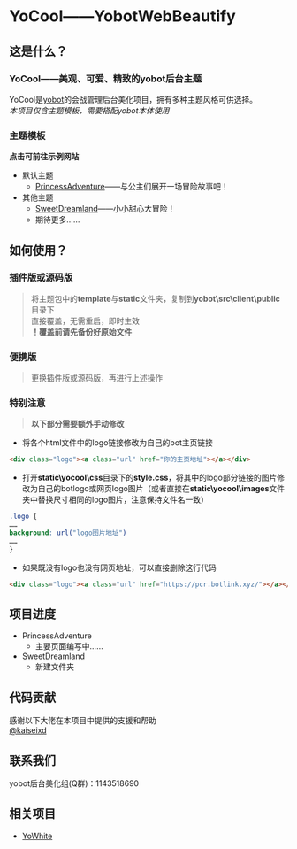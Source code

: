 # YoCool——YobotWebBeautify

## 这是什么？
### YoCool——美观、可爱、精致的yobot后台主题
YoCool是[yobot](https://github.com/pcrbot/yobot)的会战管理后台美化项目，拥有多种主题风格可供选择。</br>
*本项目仅含主题模板，需要搭配yobot本体使用*

### 主题模板
**点击可前往示例网站**
- 默认主题
	- [PrincessAdventure](https://pcr.botlink.xyz/demo/yocool/princessadventure/)——与公主们展开一场冒险故事吧！
- 其他主题
	- [SweetDreamland](https://pcr.botlink.xyz/demo/yocool/sweetdreamland/)——小小甜心大冒险！
	- 期待更多……

## 如何使用？
### 插件版或源码版</br>
> 将主题包中的**template**与**static**文件夹，复制到**yobot\src\client\public**目录下</br>
> 直接覆盖，无需重启，即时生效</br>
> **！覆盖前请先备份好原始文件**</br>
### 便携版</br>
> 更换插件版或源码版，再进行上述操作</br>
### 特别注意</br>
> **以下部分需要额外手动修改**</br>
- 将各个html文件中的logo链接修改为自己的bot主页链接
```HTML
<div class="logo"><a class="url" href="你的主页地址"></a></div>
```
- 打开**static\yocool\css**目录下的**style.css**，将其中的logo部分链接的图片修改为自己的botlogo或网页logo图片（或者直接在**static\yocool\images**文件夹中替换尺寸相同的logo图片，注意保持文件名一致）
```CSS
.logo {
……
background: url("logo图片地址")
……
}
```
- 如果既没有logo也没有网页地址，可以直接删除这行代码
```HTML
<div class="logo"><a class="url" href="https://pcr.botlink.xyz/"></a></div>
```

## 项目进度
- PrincessAdventure
	- 主要页面编写中……
- SweetDreamland
	- 新建文件夹

## 代码贡献
感谢以下大佬在本项目中提供的支援和帮助</br>
[@kaiseixd](https://github.com/kaiseixd)

## 联系我们
yobot后台美化组(Q群)：1143518690

## 相关项目
- [YoWhite](https://github.com/shkongzhu/YoWhite)
